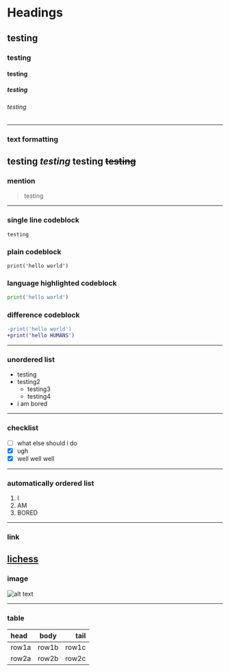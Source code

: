 # Headings 

## testing

### testing 

#### testing

##### testing

###### testing

----------------------------------------------------------------------------------------------------------------------------------

### text formatting
**testing**
*testing*
__testing__
~~testing~~
----------------------------------------------------------------------------------------------------------------------------------
### mention
>testing

----------------------------------------------------------------------------------------------------------------------------------
### single line codeblock
`testing`

### plain codeblock
```
print('hello world')
```
### language highlighted codeblock
```python
print('hello world')
```

### difference codeblock
```diff
-print('hello world')
+print('hello HUMANS')
```
----------------------------------------------------------------------------------------------------------------------------------

### unordered list
- testing
- testing2
  - testing3
  - testing4
- i am bored

----------------------------------------------------------------------------------------------------------------------------------


### checklist
- [ ] what else should i do
- [x] ugh
- [x] well well well

----------------------------------------------------------------------------------------------------------------------------------



### automatically ordered list
1. I
1. AM 
1. BORED
----------------------------------------------------------------------------------------------------------------------------------
### link
[lichess](https://lichess.org)
----------------------------------------------------------------------------------------------------------------------------------
### image
![alt text](https://www.startpage.com/av/proxy-image?piurl=https%3A%2F%2Fencrypted-tbn0.gstatic.com%2Fimages%3Fq%3Dtbn%3AANd9GcTmJw74iExZUlFiCHXVUOeRjTVfmsK0_R-P-sqPJTpcaiy9IhjB%26s&sp=1604006235T854b40ca975cead2aad0b723b4d07e945501a497658e61871e2cb563dff24c94)

----------------------------------------------------------------------------------------------------------------------------------

### table
| head | body | tail |
| :--- | :---: | ---: |
| row1a | row1b | row1c |
| row2a | row2b | row2c |
